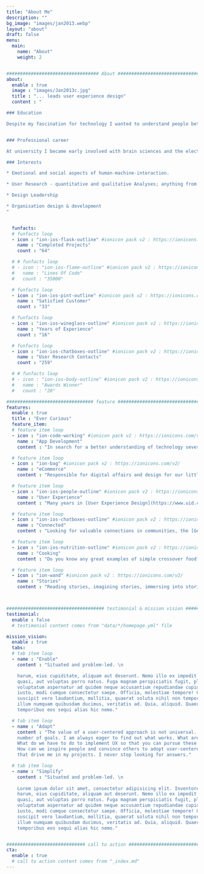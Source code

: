 ```yaml
---
title: "About Me"
description: ""
bg_image: "images/jan2013.webp"
layout: "about"
draft: false
menu:
  main:
    name: "About"
    weight: 2


################################## About #####################################
about:
  enable : true
  image : "images/Jan2013c.jpg"
  title : "... leads user experience design"
  content : "

### Education

Despite my fascination for technology I wanted to understand people better and studied Psychology. 


### Professional career

At university I became early involved with brain sciences and the electro-physiological and imaging research. Exploring the human mind with high-end technological equipment was all I could for a time. That is why I stayed at university. Having received a doctor of the natural sciences in 2005 I left university though and went into user experience. Another way of linking my interests and studying humans interacting with technology, trying to improve the relationship, striving for an equal access to latest technologies for everyone. For 16 years now I support dozens of clients and a growing community of friends with research, conceptual design, and prototyping. 

### Interests

* Emotional and social aspects of human-machine-interaction.

* User Research - quantitative and qualitative Analyses; anything from contextual inquiry to a summative product evaluation

* Design Leadership

* Organisation design & development
"


  funfacts:
  # funfacts loop
  - icon : "ion-ios-flask-outline" #ionicon pack v2 : https://ionicons.com/v2/
    name : "Completed Projects"
    count : "64"

  # # funfacts loop
  # - icon : "ion-ios-flame-outline" #ionicon pack v2 : https://ionicons.com/v2/
  #   name : "Lines Of Code"
  #   count : "35000"

  # funfacts loop
  - icon : "ion-ios-pint-outline" #ionicon pack v2 : https://ionicons.com/v2/
    name : "Satisfied Customer"
    count : "33"

  # funfacts loop
  - icon : "ion-ios-wineglass-outline" #ionicon pack v2 : https://ionicons.com/v2/
    name : "Years of Experience"
    count : "16"

  # funfacts loop
  - icon : "ion-ios-chatboxes-outline" #ionicon pack v2 : https://ionicons.com/v2/
    name : "User Research Contacts"
    count : "259"

  # # funfacts loop
  # - icon : "ion-ios-body-outline" #ionicon pack v2 : https://ionicons.com/v2/
  #   name : "Awards Winner"
  #   count : "20"

################################ feature #####################################
features:
  enable : true
  title : "Ever Curious"
  feature_item:
  # feature item loop
  - icon : "ion-code-working" #ionicon pack v2 : https://ionicons.com/v2/
    name : "App Development"
    content : "In search for a better understanding of technology several projects keep me busy using [R](https://www.r-project.org) and [.NET Blazor](https://dotnet.microsoft.com/apps/aspnet/web-apps/blazor)."

  # feature item loop
  - icon : "ion-bag" #ionicon pack v2 : https://ionicons.com/v2/
    name : "eCommerce"
    content : "Responsible for digital affairs and design for our little family business at [Ankes Keksgenuss](https://keksgenuss.de).<br/> &nbsp;"

  # feature item loop
  - icon : "ion-ios-people-outline" #ionicon pack v2 : https://ionicons.com/v2/
    name : "User Experience"
    content : "Many years in [User Experience Design](https://www.uid.com) as designer and researcher, as project and team lead and as consultant for higher product success."

  # feature item loop
  - icon : "ion-ios-chatboxes-outline" #ionicon pack v2 : https://ionicons.com/v2/
    name : "Connected"
    content : "Looking for valuable connections in communities, the [German UPA chapter](https://www.germanupa.de/), conferences and talks."

  # feature item loop
  - icon : "ion-ios-nutrition-outline" #ionicon pack v2 : https://ionicons.com/v2/
    name : "Cooking"
    content : "Do you know any great examples of simple crossover food? Let me know."

  # feature item loop
  - icon : "ion-wand" #ionicon pack v2 : https://ionicons.com/v2/
    name : "Stories"
    content : "Reading stories, imagining stories, immersing into stories."



#################################### testimonial & mission vision #######################################
testimonial:
  enable : false
  # testimonial content comes from "data/*/homepage.yml" file

mission_vision:
  enable : true
  tabs:
  # tab item loop
  - name : "Enable"
    content : "Situated and problem-led. \n

    harum, eius cupiditate, aliquam aut deserunt. Nemo illo ex impedit autem quod nobis architecto, velit
    quasi, aut voluptas porro natus. Fuga magnam perspiciatis fugit, placeat possimus officia non ducimus
    voluptatum aspernatur ad quidem neque accusantium repudiandae cupiditate nobis corporis, cum facere
    iusto, modi cumque consectetur saepe. Officia, molestiae tempore! Consequatur ipsa consequuntur saepe
    suscipit vero laudantium, mollitia, quaerat soluta nihil non tempore, quos dignissimos quasi ab officiis
    illum numquam quibusdam ducimus, veritatis ad. Quia, aliquid. Quaerat quos ducimus ipsam amet minus
    temporibus eos sequi alias hic nemo."

  # tab item loop
  - name : "Adapt"
    content : "The value of a user-centered approach is not universal. You can use it to follow a diverse 
    number of goals. I am always eager to find out what works. What are your best goals to pursue?
    What do we have to do to implement UX so that you can pursue these goals in the most efficient way?
    How can we inspire people and convince others to adopt user-centered practices? These are the questions
    that drive me in my projects. I never stop looking for answers."

  # tab item loop
  - name : "Simplify"
    content : "Situated and problem-led. \n
    
    Lorem ipsum dolor sit amet, consectetur adipisicing elit. Inventore nobis ducimus facere repellat
    harum, eius cupiditate, aliquam aut deserunt. Nemo illo ex impedit autem quod nobis architecto, velit
    quasi, aut voluptas porro natus. Fuga magnam perspiciatis fugit, placeat possimus officia non ducimus
    voluptatum aspernatur ad quidem neque accusantium repudiandae cupiditate nobis corporis, cum facere
    iusto, modi cumque consectetur saepe. Officia, molestiae tempore! Consequatur ipsa consequuntur saepe
    suscipit vero laudantium, mollitia, quaerat soluta nihil non tempore, quos dignissimos quasi ab officiis
    illum numquam quibusdam ducimus, veritatis ad. Quia, aliquid. Quaerat quos ducimus ipsam amet minus
    temporibus eos sequi alias hic nemo."


############################# call to action #################################
cta:
  enable : true
  # call to action content comes from "_index.md"
---
```


